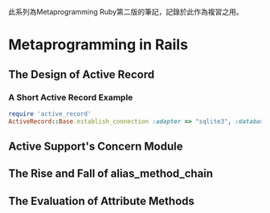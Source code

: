 


此系列為Metaprogramming Ruby第二版的筆記，記錄於此作為複習之用。

# Metaprogramming in Rails

## The Design of Active Record

### A Short Active Record Example

```ruby
require 'active_record' 
ActiveRecord::Base.establish_connection :adapter => "sqlite3", :database => "dbfile"
```


## Active Support's Concern Module



## The Rise and Fall of alias_method_chain



## The Evaluation of Attribute Methods